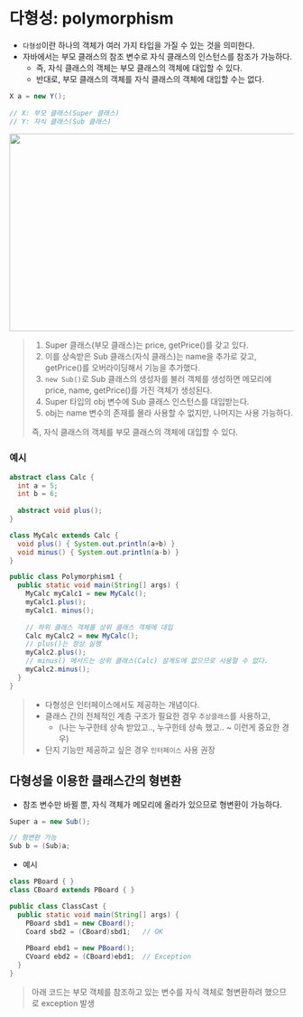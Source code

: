 # 다형성: polymorphism
* `다형성`이란 하나의 객체가 여러 가지 타입을 가질 수 있는 것을 의미한다.
* 자바에서는 부모 클래스의 참조 변수로 자식 클래스의 인스턴스를 참조가 가능하다.
  * 즉, 자식 클래스의 객체는 부모 클래스의 객체에 대입할 수 있다. 
  * 반대로, 부모 클래스의 객체를 자식 클래스의 객체에 대입할 수는 없다.
```java
X a = new Y();
 
// X: 부모 클래스(Super 클래스)
// Y: 자식 클래스(Sub 클래스)
```
<img src= "https://user-images.githubusercontent.com/50009240/183858193-3ad9b60c-cb77-45f4-a409-f026c1825b0e.jpg" width="750" height="350">

> 1. Super 클래스(부모 클래스)는 price, getPrice()를 갖고 있다.  
> 2. 이를 상속받은 Sub 클래스(자식 클래스)는 name을 추가로 갖고, getPrice()를 오버라이딩해서 기능을 추가했다.  
> 3. `new Sub()`로 Sub 클래스의 생성자를 불러 객체를 생성하면 메모리에 price, name, getPrice()를 가진 객체가 생성된다.  
> 4. Super 타입의 obj 변수에 Sub 클래스 인스턴스를 대입받는다.  
> 5. obj는 name 변수의 존재를 몰라 사용할 수 없지만, 나머지는 사용 가능하다.  
> 
> 즉, 자식 클래스의 객체를 부모 클래스의 객체에 대입할 수 있다.

### 예시
```java 
abstract class Calc {
  int a = 5;
  int b = 6;
  
  abstract void plus();
}

class MyCalc extends Calc {
  void plus() { System.out.println(a+b) }
  void minus() { System.out.println(a-b) }
}

public class Polymorphism1 {
  public static void main(String[] args) {
    MyCalc myCalc1 = new MyCalc();
    myCalc1.plus();
    myCalc1. minus();
    
    // 하위 클래스 객체를 상위 클래스 객체에 대입
    Calc myCalc2 = new MyCalc();
    // plus()는 정상 실행
    myCalc2.plus();
    // minus() 메서드는 상위 클래스(Calc) 설계도에 없으므로 사용할 수 없다.
    myCalc2.minus();
  }
}
```
> * 다형성은 인터페이스에서도 제공하는 개념이다.    
> * 클래스 간의 전체적인 계층 구조가 필요한 경우 `추상클래스`를 사용하고,  
>   * (나는 누구한테 상속 받았고.., 누구한테 상속 했고.. ~ 이런게 중요한 경우)    
> * 단지 기능만 제공하고 싶은 경우 `인터페이스` 사용 권장




## 다형성을 이용한 클래스간의 형변환
* 참조 변수만 바뀔 뿐, 자식 객체가 메모리에 올라가 있으므로 형변환이 가능하다.
```java
Super a = new Sub();

// 형변환 가능
Sub b = (Sub)a;
```
* 예시
```java
class PBoard { }
class CBoard extends PBoard { }

public class ClassCast {
  public static void main(String[] args) {
    PBoard sbd1 = new CBoard();
    Coard sbd2 = (CBoard)sbd1;   // OK
  
    PBoard ebd1 = new PBoard();
    CVoard ebd2 = (CBoard)ebd1;  // Exception
  }
}
```
> 아래 코드는 부모 객체를 참조하고 있는 변수를 자식 객체로 형변환하려 했으므로 exception 발생
